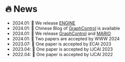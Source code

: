 # 🔥 News
- 2024.01: 🎈 We release [ENGINE](https://github.com/ZhuYun97/ENGINE)
- 2024.01: 📘 Chinese Blog of [GraphControl](https://zhuanlan.zhihu.com/p/680351601) is available
- 2024.01: 🎈 We release [GraphControl](https://github.com/wykk00/GraphControl) and [MARIO](https://github.com/ZhuYun97/MARIO)
- 2024.01: 🎉 Two papers are accepted by WWW 2024
- 2023.07: 🎉 One paper is accepted by ECAI 2023
- 2023.04: 🎉 One paper is accepted by IJCAI 2023
- 2022.04: 🎉 One paper is accepted by IJCAI 2022